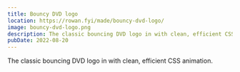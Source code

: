 ```yaml
---
title: Bouncy DVD logo
location: https://rowan.fyi/made/bouncy-dvd-logo/
image: bouncy-dvd-logo.png
description: The classic bouncing DVD logo in with clean, efficient CSS animation.
pubDate: 2022-08-20
---
```


The classic bouncing DVD logo in with clean, efficient CSS animation.
